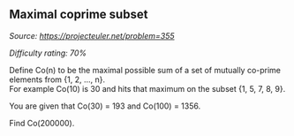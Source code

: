 Maximal coprime subset
----------------------

*Source: https://projecteuler.net/problem=355*


*Difficulty rating: 70%*

Define Co(n) to be the maximal possible sum of a set of mutually
co-prime elements from {1, 2, ..., n}.\
 For example Co(10) is 30 and hits that maximum on the subset
{1, 5, 7, 8, 9}.

You are given that Co(30) = 193 and Co(100) = 1356.

Find Co(200000).
